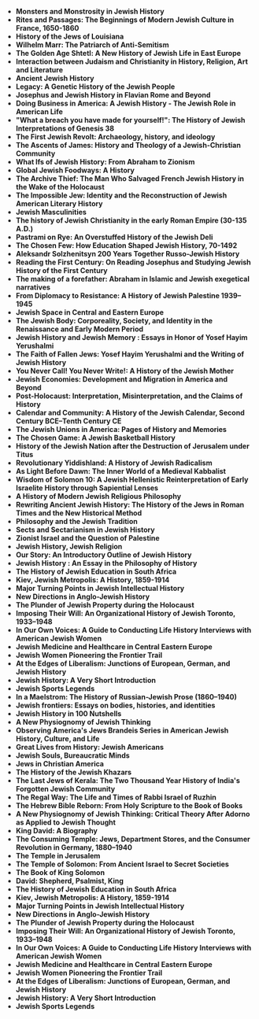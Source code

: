 
<ul>
 <li><b><a target="_blank" href="https://github.com/manjunath5496/The-Best-Books-on-Jewish-History/blob/master/jhc(1).pdf" style="text-decoration:none;">Monsters and Monstrosity in Jewish History</a></b></li>
 <li><b><a target="_blank" href="https://github.com/manjunath5496/The-Best-Books-on-Jewish-History/blob/master/jhc(2).pdf" style="text-decoration:none;">Rites and Passages: The Beginnings of Modern Jewish Culture in France, 1650-1860  </a></b></li>
                                <li><b><a target="_blank" href="https://github.com/manjunath5496/The-Best-Books-on-Jewish-History/blob/master/jhc(3).pdf" style="text-decoration:none;">History of the Jews of Louisiana </a></b></li>
 <li><b><a target="_blank" href="https://github.com/manjunath5496/The-Best-Books-on-Jewish-History/blob/master/jhc(4).pdf" style="text-decoration:none;">Wilhelm Marr: The Patriarch of Anti-Semitism</a></b></li>                              
<li><b><a target="_blank" href="https://github.com/manjunath5496/The-Best-Books-on-Jewish-History/blob/master/jhc(5).pdf" style="text-decoration:none;">The Golden Age Shtetl: A New History of Jewish Life in East Europe</a></b></li>
<li><b><a target="_blank" href="https://github.com/manjunath5496/The-Best-Books-on-Jewish-History/blob/master/jhc(6).pdf" style="text-decoration:none;">Interaction between Judaism and Christianity in History, Religion, Art and Literature</a></b></li>
                                <li><b><a target="_blank" href="https://github.com/manjunath5496/The-Best-Books-on-Jewish-History/blob/master/jhc(7).pdf" style="text-decoration:none;">Ancient Jewish History </a></b></li>
                                <li><b><a target="_blank" href="https://github.com/manjunath5496/The-Best-Books-on-Jewish-History/blob/master/jhc(8).pdf" style="text-decoration:none;">Legacy: A Genetic History of the Jewish People</a></b></li>      
 
 <li><b><a target="_blank" href="https://github.com/manjunath5496/The-Best-Books-on-Jewish-History/blob/master/jhc(9).pdf" style="text-decoration:none;">Josephus and Jewish History in Flavian Rome and Beyond</a></b></li>                             
<li><b><a target="_blank" href="https://github.com/manjunath5496/The-Best-Books-on-Jewish-History/blob/master/jhc(10).pdf" style="text-decoration:none;">Doing Business in America: A Jewish History - The Jewish Role in American Life</a></b></li>                                
<li><b><a target="_blank" href="https://github.com/manjunath5496/The-Best-Books-on-Jewish-History/blob/master/jhc(11).pdf" style="text-decoration:none;">"What a breach you have made for yourself!": The History of Jewish Interpretations of Genesis 38</a></b></li>
                                <li><b><a target="_blank" href="https://github.com/manjunath5496/The-Best-Books-on-Jewish-History/blob/master/jhc(12).pdf" style="text-decoration:none;">The First Jewish Revolt: Archaeology, history, and ideology</a></b></li>
        <li><b><a target="_blank" href="https://github.com/manjunath5496/The-Best-Books-on-Jewish-History/blob/master/jhc(13).pdf" style="text-decoration:none;">The Ascents of James: History and Theology of a Jewish-Christian Community</a></b></li>
                                
 <li><b><a target="_blank" href="https://github.com/manjunath5496/The-Best-Books-on-Jewish-History/blob/master/jhc(14).pdf" style="text-decoration:none;">What Ifs of Jewish History: From Abraham to Zionism </a></b></li>                              
<li><b><a target="_blank" href="https://github.com/manjunath5496/The-Best-Books-on-Jewish-History/blob/master/jhc(15).pdf" style="text-decoration:none;">Global Jewish Foodways: A History  </a></b></li>
<li><b><a target="_blank" href="https://github.com/manjunath5496/The-Best-Books-on-Jewish-History/blob/master/jhc(16).pdf" style="text-decoration:none;">The Archive Thief: The Man Who Salvaged French Jewish History in the Wake of the Holocaust</a></b></li>
                              
<li><b><a target="_blank" href="https://github.com/manjunath5496/The-Best-Books-on-Jewish-History/blob/master/jhc(17).pdf" style="text-decoration:none;">The Impossible Jew: Identity and the Reconstruction of Jewish American Literary History</a></b></li>

 <li><b><a target="_blank" href="https://github.com/manjunath5496/The-Best-Books-on-Jewish-History/blob/master/jhc(18).pdf" style="text-decoration:none;">Jewish Masculinities</a></b></li>
 <li><b><a target="_blank" href="https://github.com/manjunath5496/The-Best-Books-on-Jewish-History/blob/master/jhc(19).pdf" style="text-decoration:none;">The history of Jewish Christianity in the early Roman Empire (30-135 A.D.)  </a></b></li>
                                <li><b><a target="_blank" href="https://github.com/manjunath5496/The-Best-Books-on-Jewish-History/blob/master/jhc(20).pdf" style="text-decoration:none;">Pastrami on Rye: An Overstuffed History of the Jewish Deli </a></b></li>
 <li><b><a target="_blank" href="https://github.com/manjunath5496/The-Best-Books-on-Jewish-History/blob/master/jhc(21).pdf" style="text-decoration:none;">The Chosen Few: How Education Shaped Jewish History, 70-1492 </a></b></li>                              
<li><b><a target="_blank" href="https://github.com/manjunath5496/The-Best-Books-on-Jewish-History/blob/master/jhc(22).pdf" style="text-decoration:none;">Aleksandr Solzhenitsyn 200 Years Together Russo-Jewish History </a></b></li>
<li><b><a target="_blank" href="https://github.com/manjunath5496/The-Best-Books-on-Jewish-History/blob/master/jhc(23).pdf" style="text-decoration:none;">Reading the First Century: On Reading Josephus and Studying Jewish History of the First Century</a></b></li>
<li><b><a target="_blank" href="https://github.com/manjunath5496/The-Best-Books-on-Jewish-History/blob/master/jhc(24).pdf" style="text-decoration:none;">The making of a forefather: Abraham in Islamic and Jewish exegetical narratives</a></b></li>                                                             
  <li><b><a target="_blank" href="https://github.com/manjunath5496/The-Best-Books-on-Jewish-History/blob/master/jhc(25).pdf" style="text-decoration:none;">From Diplomacy to Resistance: A History of Jewish Palestine 1939–1945</a></b></li>
 <li><b><a target="_blank" href="https://github.com/manjunath5496/The-Best-Books-on-Jewish-History/blob/master/jhc(26).pdf" style="text-decoration:none;">Jewish Space in Central and Eastern Europe</a></b></li>
                                <li><b><a target="_blank" href="https://github.com/manjunath5496/The-Best-Books-on-Jewish-History/blob/master/jhc(27).pdf" style="text-decoration:none;">The Jewish Body: Corporeality, Society, and Identity in the
Renaissance and Early Modern Period </a></b></li>
 <li><b><a target="_blank" href="https://github.com/manjunath5496/The-Best-Books-on-Jewish-History/blob/master/jhc(28).pdf" style="text-decoration:none;">Jewish History and Jewish Memory : Essays in Honor of Yosef Hayim Yerushalmi</a></b></li>                              
<li><b><a target="_blank" href="https://github.com/manjunath5496/The-Best-Books-on-Jewish-History/blob/master/jhc(29).pdf" style="text-decoration:none;">The Faith of Fallen Jews: Yosef Hayim Yerushalmi and the Writing of Jewish History</a></b></li>
<li><b><a target="_blank" href="https://github.com/manjunath5496/The-Best-Books-on-Jewish-History/blob/master/jhc(30).pdf" style="text-decoration:none;">You Never Call! You Never Write!: A History of the Jewish Mother</a></b></li>
                                <li><b><a target="_blank" href="https://github.com/manjunath5496/The-Best-Books-on-Jewish-History/blob/master/jhc(31).pdf" style="text-decoration:none;">Jewish Economies: Development and Migration in America and Beyond</a></b></li>
                                <li><b><a target="_blank" href="https://github.com/manjunath5496/The-Best-Books-on-Jewish-History/blob/master/jhc(32).pdf" style="text-decoration:none;">Post-Holocaust: Interpretation, Misinterpretation, and the Claims of History</a></b></li>      
 
 <li><b><a target="_blank" href="https://github.com/manjunath5496/The-Best-Books-on-Jewish-History/blob/master/jhc(33).pdf" style="text-decoration:none;">Calendar and Community: A History of the Jewish Calendar, Second Century BCE–Tenth Century CE</a></b></li> 
 
 
 
 
<li><b><a target="_blank" href="https://github.com/manjunath5496/The-Best-Books-on-Jewish-History/blob/master/jhc(34).pdf" style="text-decoration:none;">The Jewish Unions in America: Pages of History and Memories</a></b></li>                                
<li><b><a target="_blank" href="https://github.com/manjunath5496/The-Best-Books-on-Jewish-History/blob/master/jhc(35).pdf" style="text-decoration:none;">The Chosen Game: A Jewish Basketball History</a></b></li>
                                <li><b><a target="_blank" href="https://github.com/manjunath5496/The-Best-Books-on-Jewish-History/blob/master/jhc(36).pdf" style="text-decoration:none;">History of the Jewish Nation after the Destruction of Jerusalem under Titus</a></b></li>

                                
 <li><b><a target="_blank" href="https://github.com/manjunath5496/The-Best-Books-on-Jewish-History/blob/master/jhc(38).pdf" style="text-decoration:none;">Revolutionary Yiddishland: A History of Jewish Radicalism </a></b></li>                              
<li><b><a target="_blank" href="https://github.com/manjunath5496/The-Best-Books-on-Jewish-History/blob/master/jhc(39).pdf" style="text-decoration:none;">As Light Before Dawn: The Inner World of a Medieval Kabbalist</a></b></li>
<li><b><a target="_blank" href="https://github.com/manjunath5496/The-Best-Books-on-Jewish-History/blob/master/jhc(40).pdf" style="text-decoration:none;">Wisdom of Solomon 10: A Jewish Hellenistic Reinterpretation of Early Israelite History through Sapiential Lenses</a></b></li>
                              
<li><b><a target="_blank" href="https://github.com/manjunath5496/The-Best-Books-on-Jewish-History/blob/master/jhc(41).pdf" style="text-decoration:none;">A History of Modern Jewish Religious Philosophy</a></b></li>

 <li><b><a target="_blank" href="https://github.com/manjunath5496/The-Best-Books-on-Jewish-History/blob/master/jhc(42).pdf" style="text-decoration:none;">Rewriting Ancient Jewish History: The History of the Jews in Roman Times and the New Historical Method</a></b></li>
 <li><b><a target="_blank" href="https://github.com/manjunath5496/The-Best-Books-on-Jewish-History/blob/master/jhc(43).pdf" style="text-decoration:none;">Philosophy and the Jewish Tradition </a></b></li>
                                <li><b><a target="_blank" href="https://github.com/manjunath5496/The-Best-Books-on-Jewish-History/blob/master/jhc(44).pdf" style="text-decoration:none;">Sects and Sectarianism in Jewish History </a></b></li>
 <li><b><a target="_blank" href="https://github.com/manjunath5496/The-Best-Books-on-Jewish-History/blob/master/jhc(45).pdf" style="text-decoration:none;">Zionist Israel and the Question of Palestine </a></b></li>                              
<li><b><a target="_blank" href="https://github.com/manjunath5496/The-Best-Books-on-Jewish-History/blob/master/jhc(46).pdf" style="text-decoration:none;">Jewish History, Jewish Religion </a></b></li>
<li><b><a target="_blank" href="https://github.com/manjunath5496/The-Best-Books-on-Jewish-History/blob/master/jhc(47).pdf" style="text-decoration:none;">Our Story: An Introductory Outline of Jewish History</a></b></li>



<li><b><a target="_blank" href="https://github.com/manjunath5496/The-Best-Books-on-Jewish-History/blob/master/jhc(48).pdf" style="text-decoration:none;">Jewish History : An Essay in the Philosophy of History</a></b></li>
 <li><b><a target="_blank" href="https://github.com/manjunath5496/The-Best-Books-on-Jewish-History/blob/master/jhc(49).pdf" style="text-decoration:none;">The History of Jewish Education in South Africa  </a></b></li>
                                <li><b><a target="_blank" href="https://github.com/manjunath5496/The-Best-Books-on-Jewish-History/blob/master/jhc(50).pdf" style="text-decoration:none;">Kiev, Jewish Metropolis: A History, 1859-1914</a></b></li>
 <li><b><a target="_blank" href="https://github.com/manjunath5496/The-Best-Books-on-Jewish-History/blob/master/jhc(51).pdf" style="text-decoration:none;">Major Turning Points in Jewish Intellectual History</a></b></li>                              
<li><b><a target="_blank" href="https://github.com/manjunath5496/The-Best-Books-on-Jewish-History/blob/master/jhc(52).pdf" style="text-decoration:none;">New Directions in Anglo-Jewish History</a></b></li>
<li><b><a target="_blank" href="https://github.com/manjunath5496/The-Best-Books-on-Jewish-History/blob/master/jhc(53).pdf" style="text-decoration:none;">The Plunder of Jewish Property during the Holocaust </a></b></li>
                                <li><b><a target="_blank" href="https://github.com/manjunath5496/The-Best-Books-on-Jewish-History/blob/master/jhc(54).pdf" style="text-decoration:none;">Imposing Their Will: An Organizational History of Jewish Toronto, 1933–1948 </a></b></li>
                                <li><b><a target="_blank" href="https://github.com/manjunath5496/The-Best-Books-on-Jewish-History/blob/master/jhc(55).pdf" style="text-decoration:none;">In Our Own Voices: A Guide to Conducting Life History Interviews with American Jewish Women</a></b></li>      
 
 <li><b><a target="_blank" href="https://github.com/manjunath5496/The-Best-Books-on-Jewish-History/blob/master/jhc(56).pdf" style="text-decoration:none;">Jewish Medicine and Healthcare in Central Eastern Europe</a></b></li>                             
<li><b><a target="_blank" href="https://github.com/manjunath5496/The-Best-Books-on-Jewish-History/blob/master/jhc(57).pdf" style="text-decoration:none;">Jewish Women Pioneering the Frontier Trail </a></b></li>                                

 <li><b><a target="_blank" href="https://github.com/manjunath5496/The-Best-Books-on-Jewish-History/blob/master/jhc(59).pdf" style="text-decoration:none;">At the Edges of Liberalism: Junctions of European, German, and Jewish History </a></b></li>
        <li><b><a target="_blank" href="https://github.com/manjunath5496/The-Best-Books-on-Jewish-History/blob/master/jhc(60).pdf" style="text-decoration:none;">Jewish History: A Very Short Introduction</a></b></li>
                                
 <li><b><a target="_blank" href="https://github.com/manjunath5496/The-Best-Books-on-Jewish-History/blob/master/jhc(61).pdf" style="text-decoration:none;">Jewish Sports Legends  </a></b></li>                              

                              

<li><b><a target="_blank" href="https://github.com/manjunath5496/The-Best-Books-on-Jewish-History/blob/master/jhc(62).pdf" style="text-decoration:none;">In a Maelstrom: The History of Russian-Jewish Prose (1860–1940)</a></b></li>
<li><b><a target="_blank" href="https://github.com/manjunath5496/The-Best-Books-on-Jewish-History/blob/master/jhc(63).pdf" style="text-decoration:none;">Jewish frontiers: Essays on bodies, histories, and identities</a></b></li>
                                <li><b><a target="_blank" href="https://github.com/manjunath5496/The-Best-Books-on-Jewish-History/blob/master/jhc(64).pdf" style="text-decoration:none;">Jewish History in 100 Nutshells</a></b></li>
                                <li><b><a target="_blank" href="https://github.com/manjunath5496/The-Best-Books-on-Jewish-History/blob/master/jhc(65).pdf" style="text-decoration:none;">A New Physiognomy of Jewish Thinking</a></b></li>      
 
 <li><b><a target="_blank" href="https://github.com/manjunath5496/The-Best-Books-on-Jewish-History/blob/master/jhc(66).pdf" style="text-decoration:none;">Observing America's Jews Brandeis Series in American Jewish History, Culture, and Life</a></b></li> 
 
 
 
 
<li><b><a target="_blank" href="https://github.com/manjunath5496/The-Best-Books-on-Jewish-History/blob/master/jhc(67).pdf" style="text-decoration:none;">Great Lives from History: Jewish Americans</a></b></li>                                
<li><b><a target="_blank" href="https://github.com/manjunath5496/The-Best-Books-on-Jewish-History/blob/master/jhc(68).pdf" style="text-decoration:none;">Jewish Souls, Bureaucratic Minds</a></b></li>
                                <li><b><a target="_blank" href="https://github.com/manjunath5496/The-Best-Books-on-Jewish-History/blob/master/jhc(69).pdf" style="text-decoration:none;">Jews in Christian America</a></b></li>

                                
 <li><b><a target="_blank" href="https://github.com/manjunath5496/The-Best-Books-on-Jewish-History/blob/master/jhc(70).pdf" style="text-decoration:none;">The History of the Jewish Khazars </a></b></li>                              
<li><b><a target="_blank" href="https://github.com/manjunath5496/The-Best-Books-on-Jewish-History/blob/master/jhc(71).pdf" style="text-decoration:none;">The Last Jews of Kerala: The Two Thousand Year History of India's Forgotten Jewish Community</a></b></li>
<li><b><a target="_blank" href="https://github.com/manjunath5496/The-Best-Books-on-Jewish-History/blob/master/jhc(72).pdf" style="text-decoration:none;">The Regal Way: The Life and Times of Rabbi Israel of Ruzhin</a></b></li>
                              
<li><b><a target="_blank" href="https://github.com/manjunath5496/The-Best-Books-on-Jewish-History/blob/master/jhc(73).pdf" style="text-decoration:none;">The Hebrew Bible Reborn: From Holy Scripture to the Book of Books</a></b></li>

 <li><b><a target="_blank" href="https://github.com/manjunath5496/The-Best-Books-on-Jewish-History/blob/master/jhc(74).pdf" style="text-decoration:none;">A New Physiognomy of Jewish Thinking: Critical Theory After Adorno as Applied to Jewish Thought</a></b></li>
 <li><b><a target="_blank" href="https://github.com/manjunath5496/The-Best-Books-on-Jewish-History/blob/master/jhc(75).pdf" style="text-decoration:none;">King David: A Biography </a></b></li>
                                <li><b><a target="_blank" href="https://github.com/manjunath5496/The-Best-Books-on-Jewish-History/blob/master/jhc(76).pdf" style="text-decoration:none;">The Consuming Temple: Jews, Department Stores, and the Consumer Revolution in Germany, 1880–1940</a></b></li>
 <li><b><a target="_blank" href="https://github.com/manjunath5496/The-Best-Books-on-Jewish-History/blob/master/jhc(77).pdf" style="text-decoration:none;">The Temple in Jerusalem </a></b></li>                              
<li><b><a target="_blank" href="https://github.com/manjunath5496/The-Best-Books-on-Jewish-History/blob/master/jhc(78).pdf" style="text-decoration:none;">The Temple of Solomon: From Ancient Israel to Secret Societies</a></b></li>
<li><b><a target="_blank" href="https://github.com/manjunath5496/The-Best-Books-on-Jewish-History/blob/master/jhc(79).pdf" style="text-decoration:none;">The Book of King Solomon</a></b></li>



<li><b><a target="_blank" href="https://github.com/manjunath5496/The-Best-Books-on-Jewish-History/blob/master/jhc(80).pdf" style="text-decoration:none;">David: Shepherd, Psalmist, King</a></b></li>
 <li><b><a target="_blank" href="https://github.com/manjunath5496/The-Best-Books-on-Jewish-History/blob/master/jhc(49).pdf" style="text-decoration:none;">The History of Jewish Education in South Africa  </a></b></li>
                                <li><b><a target="_blank" href="https://github.com/manjunath5496/The-Best-Books-on-Jewish-History/blob/master/jhc(50).pdf" style="text-decoration:none;">Kiev, Jewish Metropolis: A History, 1859-1914</a></b></li>
 <li><b><a target="_blank" href="https://github.com/manjunath5496/The-Best-Books-on-Jewish-History/blob/master/jhc(51).pdf" style="text-decoration:none;">Major Turning Points in Jewish Intellectual History</a></b></li>                              
<li><b><a target="_blank" href="https://github.com/manjunath5496/The-Best-Books-on-Jewish-History/blob/master/jhc(52).pdf" style="text-decoration:none;">New Directions in Anglo-Jewish History</a></b></li>
<li><b><a target="_blank" href="https://github.com/manjunath5496/The-Best-Books-on-Jewish-History/blob/master/jhc(53).pdf" style="text-decoration:none;">The Plunder of Jewish Property during the Holocaust </a></b></li>
                                <li><b><a target="_blank" href="https://github.com/manjunath5496/The-Best-Books-on-Jewish-History/blob/master/jhc(54).pdf" style="text-decoration:none;">Imposing Their Will: An Organizational History of Jewish Toronto, 1933–1948 </a></b></li>
                                <li><b><a target="_blank" href="https://github.com/manjunath5496/The-Best-Books-on-Jewish-History/blob/master/jhc(55).pdf" style="text-decoration:none;">In Our Own Voices: A Guide to Conducting Life History Interviews with American Jewish Women</a></b></li>      
 
 <li><b><a target="_blank" href="https://github.com/manjunath5496/The-Best-Books-on-Jewish-History/blob/master/jhc(56).pdf" style="text-decoration:none;">Jewish Medicine and Healthcare in Central Eastern Europe</a></b></li>                             
<li><b><a target="_blank" href="https://github.com/manjunath5496/The-Best-Books-on-Jewish-History/blob/master/jhc(57).pdf" style="text-decoration:none;">Jewish Women Pioneering the Frontier Trail </a></b></li>                                

 <li><b><a target="_blank" href="https://github.com/manjunath5496/The-Best-Books-on-Jewish-History/blob/master/jhc(59).pdf" style="text-decoration:none;">At the Edges of Liberalism: Junctions of European, German, and Jewish History </a></b></li>
        <li><b><a target="_blank" href="https://github.com/manjunath5496/The-Best-Books-on-Jewish-History/blob/master/jhc(60).pdf" style="text-decoration:none;">Jewish History: A Very Short Introduction</a></b></li>
                                
 <li><b><a target="_blank" href="https://github.com/manjunath5496/The-Best-Books-on-Jewish-History/blob/master/jhc(61).pdf" style="text-decoration:none;">Jewish Sports Legends  </a></b></li> 






 
 </ul>
